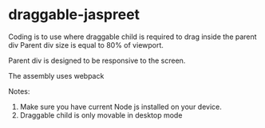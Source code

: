 # draggable-jaspreet

Coding is to use where draggable child is required to drag inside the parent div
Parent div size is equal to 80% of viewport.

Parent div is designed to be responsive to the screen.

The assembly uses webpack

Notes:
1. Make sure you have current Node js installed on your device.
2. Draggable child is only movable in desktop mode




